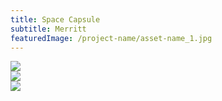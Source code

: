 ```yaml
---
title: Space Capsule
subtitle: Merritt
featuredImage: /project-name/asset-name_1.jpg
---
```


<div class="row">
  <div class="col col-10">
    <div class="aspect aspect-3x2">
      <img src="/project-name/asset-name_2.jpg">
    </div>
  </div>

</div>

<div class="row" >
  <div class="col col-6">
     <div class="aspect aspect-3x2">
      <img src="/project-name/asset-name_3.jpg">
    </div>
  </div>
    <div class="col col-6 ">
   <div class="aspect aspect-3x2 ">
      <img  src="/project-name/asset-name_1.jpg">
    </div>
  </div>
</div>
